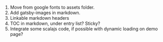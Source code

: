 1. Move from google fonts to assets folder.
2. Add gatsby-images in markdown.
3. Linkable markdown headers
4. TOC in markdown, under entry list? Sticky?
5. Integrate some scalajs code, if possible with dynamic loading on demo page?